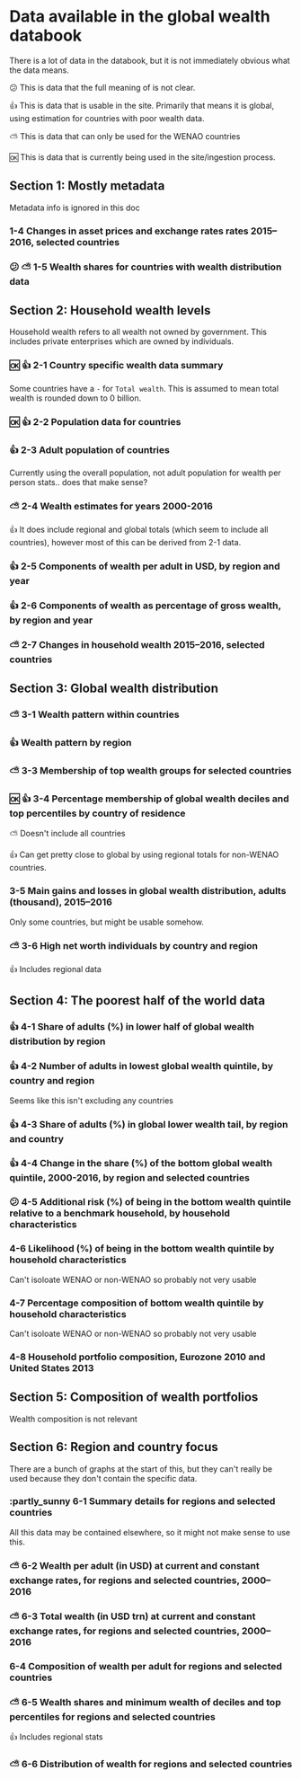 # Data available in the global wealth databook

There is a lot of data in the databook, but it is not immediately obvious what the data means.

:confused: This is data that the full meaning of is not clear.

:+1: This is data that is usable in the site. Primarily that means it is global, using estimation for countries with poor wealth data.

:partly_sunny: This is data that can only be used for the WENAO countries

:ok: This is data that is currently being used in the site/ingestion process.

## Section 1: Mostly metadata

Metadata info is ignored in this doc

### 1-4 Changes in asset prices and exchange rates rates 2015–2016, selected countries

### :confused: :partly_sunny: 1-5 Wealth shares for countries with wealth distribution data

## Section 2: Household wealth levels

Household wealth refers to all wealth not owned by government. This includes private enterprises which are owned by individuals.

### :ok: :+1: 2-1 Country specific wealth data summary

Some countries have a `-` for `Total wealth`. This is assumed to mean total wealth is rounded down to 0 billion.

### :ok: :+1: 2-2 Population data for countries

### :+1: 2-3 Adult population of countries

Currently using the overall population, not adult population for wealth per person stats.. does that make sense?

### :partly_sunny: 2-4 Wealth estimates for years 2000-2016

:+1: It does include regional and global totals (which seem to include all countries), however most of this can be derived from 2-1 data.

### :+1: 2-5 Components of wealth per adult in USD, by region and year

### :+1: 2-6 Components of wealth as percentage of gross wealth, by region and year

### :partly_sunny: 2-7 Changes in household wealth 2015–2016, selected countries

## Section 3: Global wealth distribution

### :partly_sunny: 3-1 Wealth pattern within countries

### :+1: Wealth pattern by region

### :partly_sunny: 3-3 Membership of top wealth groups for selected countries

### :ok: :+1: 3-4 Percentage membership of global wealth deciles and top percentiles by country of residence

:partly_sunny: Doesn't include all countries

:+1: Can get pretty close to global by using regional totals for non-WENAO countries.

### 3-5 Main gains and losses in global wealth distribution, adults (thousand), 2015–2016

Only some countries, but might be usable somehow.

### :partly_sunny: 3-6 High net worth individuals by country and region

:+1: Includes regional data

## Section 4: The poorest half of the world data

### :+1: 4-1 Share of adults (%) in lower half of global wealth distribution by region

### :+1: 4-2 Number of adults in lowest global wealth quintile, by country and region

Seems like this isn't excluding any countries

### :+1: 4-3 Share of adults (%) in global lower wealth tail, by region and country

### :+1: 4-4 Change in the share (%) of the bottom global wealth quintile, 2000-2016, by region and selected countries

### :confused: 4-5 Additional risk (%) of being in the bottom wealth quintile relative to a benchmark household, by household characteristics

### 4-6 Likelihood (%) of being in the bottom wealth quintile by household characteristics

Can't isoloate WENAO or non-WENAO so probably not very usable

### 4-7 Percentage composition of bottom wealth quintile by household characteristics

Can't isoloate WENAO or non-WENAO so probably not very usable

### 4-8 Household portfolio composition, Eurozone 2010 and United States 2013

## Section 5: Composition of wealth portfolios

Wealth composition is not relevant

## Section 6: Region and country focus

There are a bunch of graphs at the start of this, but they can't really be used because they don't contain the specific data.

### :partly_sunny 6-1 Summary details for regions and selected countries

All this data may be contained elsewhere, so it might not make sense to use this.

### :partly_sunny: 6-2 Wealth per adult (in USD) at current and constant exchange rates, for regions and selected countries, 2000–2016

### :partly_sunny: 6-3 Total wealth (in USD trn) at current and constant exchange rates, for regions and selected countries, 2000–2016

### 6-4 Composition of wealth per adult for regions and selected countries

### :partly_sunny: 6-5 Wealth shares and minimum wealth of deciles and top percentiles for regions and selected countries

:+1: Includes regional stats

### :partly_sunny: 6-6 Distribution of wealth for regions and selected countries


